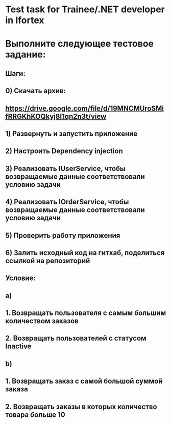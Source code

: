 # Test task for Trainee/.NET developer in Ifortex

# Выполните следующее тестовое задание:
## Шаги:
## 0) Скачать архив:
## https://drive.google.com/file/d/19MNCMUroSMifRRGKhKOQkyj8I1qn2n3t/view
## 1) Развернуть и запустить приложение
## 2) Настроить Dependency injection
## 3) Реализовать IUserService, чтобы возвращаемые данные соответствовали условию задачи
## 4) Реализовать IOrderService, чтобы возвращаемые данные соответствовали условию задачи
## 5) Проверить работу приложения
## 6) Залить исходный код на гитхаб, поделиться ссылкой на репозиторий

## Условие:
## а)
## 1. Возвращать пользователя с самым большим количеством заказов
## 2. Возвращать пользователей с статусом Inaсtive
## b)
## 1. Возвращать заказ с самой большой суммой заказа
## 2. Возвращать заказы в которых количество товара больше 10